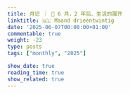 ```yaml
---
title: 月记 ｜ 🎂 6 月，2 年后、生活的展开
linktitle: 🇳🇱 Maand drieëntwintig
date: '2025-06-07T00:00:00+01:00'
commentable: true
weight: -23
type: posts
tags: ["monthly", "2025"]

show_date: true
reading_time: true
show_related: true
---
```


